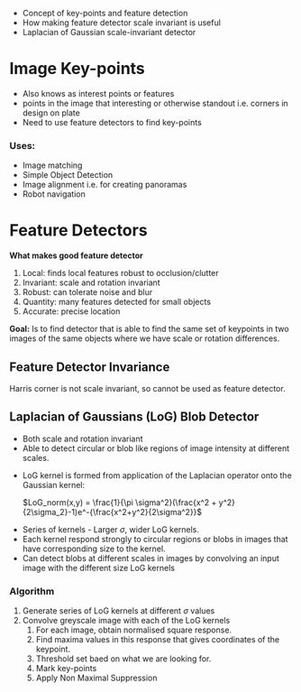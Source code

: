 - Concept of key-points and feature detection
- How making feature detector scale invariant is useful
- Laplacian of Gaussian scale-invariant detector
# Image Key-points

- Also knows as interest points or features
- points in the image that interesting or otherwise standout i.e. corners in design on plate
- Need to use feature detectors to find key-points

### Uses:
- Image matching
- Simple Object Detection
- Image alignment i.e. for creating panoramas
- Robot navigation

# Feature Detectors

__What makes good feature detector__
1. Local: finds local features robust to occlusion/clutter
2. Invariant: scale and rotation invariant
3. Robust: can tolerate noise and blur
4. Quantity: many features detected for small objects
5. Accurate: precise location

__Goal:__
Is to find detector that is able to find the same set of keypoints in two images of the same objects where we have scale or rotation differences.

## Feature Detector Invariance

Harris corner is not scale invariant, so cannot be used as feature detector.

## Laplacian of Gaussians (LoG) Blob Detector

- Both scale and rotation invariant
- Able to detect circular or blob like regions of image intensity at different scales.

+ LoG kernel is formed from application of the Laplacian operator onto the Gaussian kernel:

	$LoG_norm(x,y) = \frac{1}{\pi \sigma^2}(\frac{x^2 + y^2}{2\sigma_2}-1)e^-{\frac{x^2+y^2}{2\sigma^2}}$

- Series of kernels - Larger $\sigma$, wider LoG kernels. 
- Each kernel respond strongly to circular regions or blobs in images that have corresponding size to the kernel. 
- Can detect blobs at different scales in images by convolving an input image with the different size LoG kernels

### Algorithm

1. Generate series of LoG kernels at different $\sigma$ values
2. Convolve greyscale image with each of the LoG kernels
	1. For each image, obtain normalised square response.
	2. Find maxima values in this response that gives coordinates of the keypoint.
	3. Threshold set baed on what we are looking for.
	4. Mark key-points
	5. Apply Non Maximal Suppression


